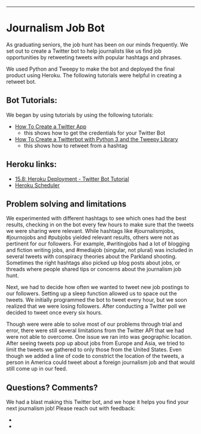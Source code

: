 ---
<h1 id="journalism-job-bot">Journalism Job Bot</h1>

<p>As graduating seniors, the job hunt has been on our minds frequently. We set out to create a Twitter bot to help journalists like us find job opportunities by retweeting tweets with popular hashtags and phrases.</p>

<p> We used Python and Tweepy to make the bot and deployed the final product using Heroku. The following tutorials were helpful in creating a retweet bot.</p>

<h2 id="bot-tutorials">Bot Tutorials:</h2>
<p>We began by using tutorials by using the following tutorials:</p>
<ul>
<li><a href="https://www.digitalocean.com/community/tutorials/how-to-create-a-twitter-app">How To Create a Twitter App</a>
<ul>
<li>this shows how to get the credentials for your Twitter Bot</li>
</ul>
</li>
<li><a href="https://www.digitalocean.com/community/tutorials/how-to-create-a-twitterbot-with-python-3-and-the-tweepy-library">How To Create a Twitterbot with Python 3 and the Tweepy Library</a>
<ul>
<li>this shows how to retweet from a hashtag</li>
</ul>
</li>
</ul>

<h2 id="heroku">Heroku links:</h2>
<ul>
<li><a href="https://www.youtube.com/watch?v=DwWPunpypNA">15.8: Heroku Deployment - Twitter Bot Tutorial</a></li>
<li><a href="https://devcenter.heroku.com/articles/scheduler">Heroku Scheduler</a></li>
</ul>

<h2> Problem solving and limitations </h2>

<p>We experimented with different hashtags to see which ones had the best results, checking in on the bot every few hours to make sure that the tweets we were sharing were relevant. While hashtags like #journalismjobs, #journojobs and #pubjobs yielded relevant results, others were not as pertinent for our followers. For example, #writingjobs had a lot of blogging and fiction writing jobs, and #mediajob (singular, not plural) was included in several tweets with conspiracy theories about the Parkland shooting. Sometimes the right hashtags also picked up blog posts about jobs, or threads where people shared tips or concerns about the journalism job hunt. </p>

<p> Next, we had to decide how often we wanted to tweet new job postings to our followers. Setting up a sleep function allowed us to space out the tweets. We initially programmed the bot to tweet every hour, but we soon realized that we were losing followers. After conducting a Twitter poll we decided to tweet once every six hours. </p>
  
 <p> Though were were able to solve most of our problems through trial and error, there were still several limitations from the Twitter API that we had were not able to overcome. One issue we ran into was geographic location. After seeing tweets pop up about jobs from Europe and Asia, we tried to limit the tweets we gathered to only those from the United States. Even though we added a line of code to constrict the location of the tweets, a person in America could tweet about a foreign journalism job and that would still come up in our feed. </p>

<h2>Questions? Comments?</h2>
<p> We had a blast making this Twitter bot, and we hope it helps you find your next journalism job! Please reach out with feedback:</p>

<ul>
  <li></li>
  <li></li>
 </ul>

